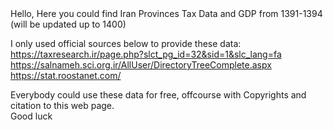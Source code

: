 <meta name="google-site-verification" content="b9ybyxDBzTfwx5sQqXCqANGLOyjU9InJEi-kH74KJAA" />
Hello,  
Here you could find Iran Provinces Tax Data and GDP  
from 1391-1394 (will be updated up to 1400)  
  
  
I only used official sources below to provide these data:  
https://taxresearch.ir/page.php?slct_pg_id=32&sid=1&slc_lang=fa  
https://salnameh.sci.org.ir/AllUser/DirectoryTreeComplete.aspx  
https://stat.roostanet.com/  
  
  
Everybody could use these data for free, offcourse with Copyrights and citation to this web page.  
Good luck
